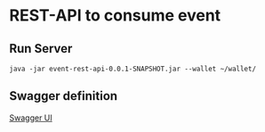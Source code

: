 # REST-API to consume event


## Run Server
  ``java -jar event-rest-api-0.0.1-SNAPSHOT.jar --wallet ~/wallet/``


## Swagger definition
  [Swagger UI](http://localhost:8080/swagger-ui/index.html#/Event-API/eventsGet)

